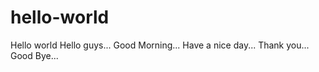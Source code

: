 # hello-world
Hello world 
Hello guys... Good Morning...
Have a nice day...
Thank you...
Good Bye...
